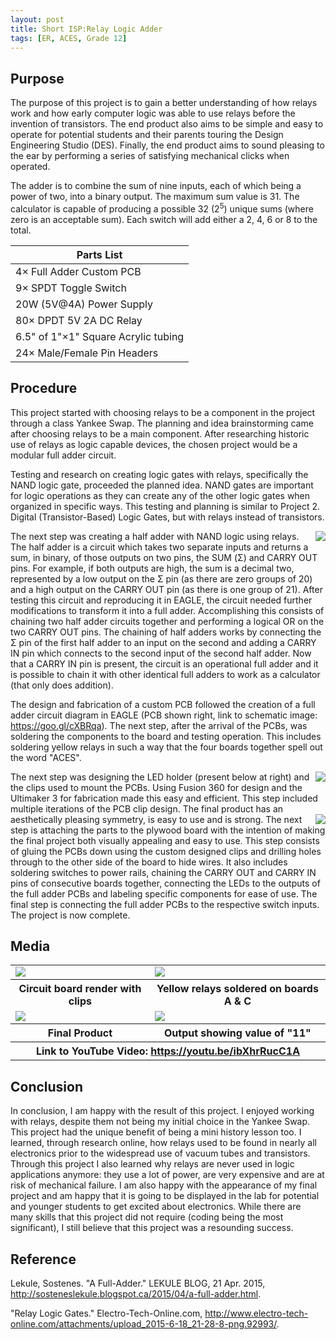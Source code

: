 ```yaml
---
layout: post
title: Short ISP:Relay Logic Adder
tags: [ER, ACES, Grade 12]
---
```

Purpose
-------
The purpose of this project is to gain a better understanding of how relays work and how early computer logic was able to use relays before the invention of transistors. The end product also aims to be simple and easy to operate for potential students and their parents touring the Design Engineering Studio (DES). Finally, the end product aims to sound pleasing to the ear by performing a series of satisfying mechanical clicks when operated.

The adder is to combine the sum of nine inputs, each of which being a power of two, into a binary output. The maximum sum value is 31. The calculator is capable of producing a possible 32 (2<sup>5</sup>) unique sums (where zero is an acceptable sum). Each switch will add either a 2, 4, 6 or 8 to the total.

Parts List|
----------|
4× Full Adder Custom PCB|5× DC Power Jack
9× SPDT Toggle Switch|4× DC Barrel Plug
20W (5V@4A) Power Supply|5× 10mm Red LED
80× DPDT 5V 2A DC Relay|Grey PLA 3D Printer Filament
6.5" of 1"×1" Square Acrylic tubing|Clear Acrylic Sheet
24× Male/Female Pin Headers|Plywood Board


Procedure
---------
This project started with choosing relays to be a component in the project through a class Yankee Swap. The planning and idea brainstorming came after choosing relays to be a main component. After researching historic use of relays as logic capable devices, the chosen project would be a modular full adder circuit.

Testing and research on creating logic gates with relays, specifically the NAND logic gate, proceeded the planned idea. NAND gates are important for logic operations as they can create any of the other logic gates when organized in specific ways. This testing and planning is similar to Project 2. Digital (Transistor-Based) Logic Gates, but with relays instead of transistors.

<img style="float:right" src="https://emcauliffe.ca/Images/ER%20Reports/Grade%2012/Short%20ISP/Screen%20Shot%202017-11-05%20at%2017.05.12.png">
The next step was creating a half adder with NAND logic using relays. The half adder is a circuit which takes two separate inputs and returns a sum, in binary, of those outputs on two pins, the SUM (Σ) and CARRY OUT pins. For example, if both outputs are high, the sum is a decimal two, represented by a low output on the Σ pin (as there are zero groups of 20) and a high output on the CARRY OUT pin (as there is one group of 21). After testing this circuit and reproducing it in EAGLE, the circuit needed further modifications to transform it into a full adder. Accomplishing this consists of chaining two half adder circuits together and performing a logical OR on the two CARRY OUT pins. The chaining of half adders works by connecting the Σ pin of the first half adder to an input on the second and adding a CARRY IN pin which connects to the second input of the second half adder. Now that a CARRY IN pin is present, the circuit is an operational full adder and it is possible to chain it with other identical full adders to work as a calculator (that only does addition).  

The design and fabrication of a custom PCB followed the creation of a full adder circuit diagram in EAGLE (PCB shown right, link to schematic image: <https://goo.gl/cXBRqa>). The next step, after the arrival of the PCBs, was soldering the components to the board and testing operation. This includes soldering yellow relays in such a way that the four boards together spell out the word "ACES".

<img style="float:right" src="https://emcauliffe.ca/Images/ER%20Reports/Grade%2012/Short%20ISP/LED_Display.jpg">
The next step was designing the LED holder (present below at right) and the clips used to mount the PCBs. Using Fusion 360 for design and the Ultimaker 3 for fabrication made this easy and efficient. This step included multiple iterations of the PCB clip design. The final product has an aesthetically pleasing symmetry, is easy to use and is strong.

<img style="float:right" src="https://emcauliffe.ca/Images/ER%20Reports/Grade%2012/Short%20ISP/RelayInternals.jpg">
The next step is attaching the parts to the plywood board with the intention of making the final project both visually appealing and easy to use. This step consists of gluing the PCBs down using the custom designed clips and drilling holes through to the other side of the board to hide wires. It also includes soldering switches to power rails, chaining the CARRY OUT and CARRY IN pins of consecutive boards together, connecting the LEDs to the outputs of the full adder PCBs and labeling specific components for ease of use. The final step is connecting the full adder PCBs to the respective switch inputs. The project is now complete.


Media
-----
<table>
  <tr>
    <td>
      <img src="https://emcauliffe.ca/Images/ER%20Reports/Grade%2012/Short%20ISP/20171026_234541.jpg">
    </td>
    <td>
      <img src="https://emcauliffe.ca/Images/ER%20Reports/Grade%2012/Short%20ISP/20171026_234541.jpg">
    </td>
  </tr>
  <tr>
    <th>Circuit board render with clips</th>
    <th>Yellow relays soldered on boards A & C</th>
  </tr>
  <tr>
    <td>
      <img src="https://emcauliffe.ca/Images/ER%20Reports/Grade%2012/Short%20ISP/DSC_0019.JPG">
    </td>
    <td>
      <img src="https://emcauliffe.ca/Images/ER%20Reports/Grade%2012/Short%20ISP/DSC_0021.JPG">
    </td>
  </tr>
  <tr>
    <th>Final Product</th>
    <th>Output showing value of "11"</th>
  </tr>
  <tr>
    <th colspan="2">Link to YouTube Video: <a href="https://youtu.be/ibXhrRucC1A">https://youtu.be/ibXhrRucC1A</a></th>
  </tr>
</table>

Conclusion
-----
In conclusion, I am happy with the result of this project. I enjoyed working with relays, despite them not being my initial choice in the Yankee Swap. This project had the unique benefit of being a mini history lesson too. I learned, through research online, how relays used to be found in nearly all electronics prior to the widespread use of vacuum tubes and transistors. Through this project I also learned why relays are never used in logic applications anymore: they use a lot of power, are very expensive and are at risk of mechanical failure. I am also happy with the appearance of my final project and am happy that it is going to be displayed in the lab for potential and younger students to get excited about electronics. While there are many skills that this project did not require (coding being the most significant), I still believe that this project was a resounding success.

Reference
-----
Lekule, Sostenes. "A Full-Adder." LEKULE BLOG, 21 Apr. 2015, <http://sosteneslekule.blogspot.ca/2015/04/a-full-adder.html>.

"Relay Logic Gates." Electro-Tech-Online.com, <http://www.electro-tech-online.com/attachments/upload_2015-6-18_21-28-8-png.92993/>.
